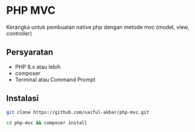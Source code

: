 # PHP MVC

Kerangka untuk pembuatan native php dengan metode mvc (model, view, controller)

## Persyaratan

- PHP 8.x atau lebih
- composer
- Terminal atau Command Prompt

## Instalasi

```bash
git clone https://github.com/saiful-akbar/php-mvc.git
```

```bash
cd php-mvc && composer install
```
